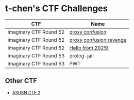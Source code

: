 # t-chen's CTF Challenges

|CTF|Name|
|---|---|
|Imaginary CTF Round 52|[proxy confusion](/Imaginary%20CTF%20Round%2052/proxy-confusion)|
|Imaginary CTF Round 52|[proxy confusion revenge](/Imaginary%20CTF%20Round%2052/proxy-confusion-revenge)|
|Imaginary CTF Round 52|[Hello from 2025!](/Imaginary%20CTF%20Round%2052/Hello%20From%202025)|
|Imaginary CTF Round 53|prolog-jail|
|Imaginary CTF Round 53|PWT|

## Other CTF

* [ASUSN CTF 2](https://github.com/souring001/ASUSN-CTF-2)
